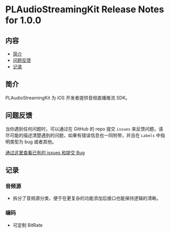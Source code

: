 # PLAudioStreamingKit Release Notes for 1.0.0

## 内容

- [简介](#简介)
- [问题反馈](#问题反馈)
- [记录](#记录)
	
## 简介

PLAudioStreamingKit 为 iOS 开发者提供音频直播推流 SDK。

## 问题反馈

当你遇到任何问题时，可以通过在 GitHub 的 repo 提交 ```issues``` 来反馈问题，请尽可能的描述清楚遇到的问题，如果有错误信息也一同附带，并且在 ```Labels``` 中指明类型为 bug 或者其他。

[通过这里查看已有的 issues 和提交 Bug](https://github.com/pili-io/PLAudioStreamingKit/issues)

## 记录

### 音频源

- 拆分了音频源分类，便于在更复杂的功能添加后接口也能保持逻辑的清晰。

### 编码

- 可定制 BitRate